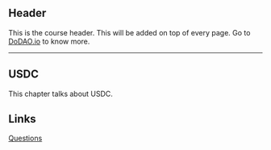 ## Header
This is the course header. This will be added on top of every page. Go to [DoDAO.io](https://www.dodao.io) to know more.

---

## USDC
 
This chapter talks about USDC.


## Links




[Questions](./../../generated/questions/usdc.md)